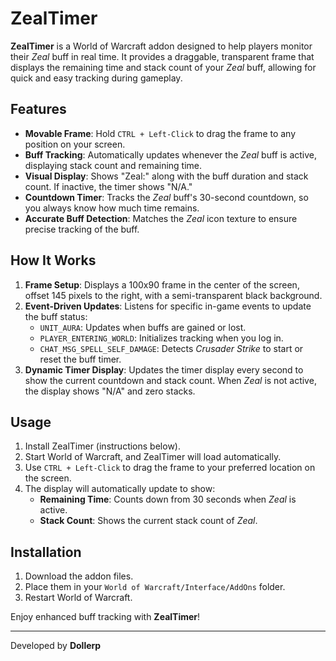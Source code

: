 # ZealTimer

**ZealTimer** is a World of Warcraft addon designed to help players monitor their *Zeal* buff in real time. It provides a draggable, transparent frame that displays the remaining time and stack count of your *Zeal* buff, allowing for quick and easy tracking during gameplay.

## Features
- **Movable Frame**: Hold `CTRL + Left-Click` to drag the frame to any position on your screen.
- **Buff Tracking**: Automatically updates whenever the *Zeal* buff is active, displaying stack count and remaining time.
- **Visual Display**: Shows "Zeal:" along with the buff duration and stack count. If inactive, the timer shows "N/A."
- **Countdown Timer**: Tracks the *Zeal* buff's 30-second countdown, so you always know how much time remains.
- **Accurate Buff Detection**: Matches the *Zeal* icon texture to ensure precise tracking of the buff.

## How It Works
1. **Frame Setup**: Displays a 100x90 frame in the center of the screen, offset 145 pixels to the right, with a semi-transparent black background.
2. **Event-Driven Updates**: Listens for specific in-game events to update the buff status:
   - `UNIT_AURA`: Updates when buffs are gained or lost.
   - `PLAYER_ENTERING_WORLD`: Initializes tracking when you log in.
   - `CHAT_MSG_SPELL_SELF_DAMAGE`: Detects *Crusader Strike* to start or reset the buff timer.
3. **Dynamic Timer Display**: Updates the timer display every second to show the current countdown and stack count. When *Zeal* is not active, the display shows "N/A" and zero stacks.

## Usage
1. Install ZealTimer (instructions below).
2. Start World of Warcraft, and ZealTimer will load automatically.
3. Use `CTRL + Left-Click` to drag the frame to your preferred location on the screen.
4. The display will automatically update to show:
   - **Remaining Time**: Counts down from 30 seconds when *Zeal* is active.
   - **Stack Count**: Shows the current stack count of *Zeal*.

## Installation
1. Download the addon files.
2. Place them in your `World of Warcraft/Interface/AddOns` folder.
3. Restart World of Warcraft.

Enjoy enhanced buff tracking with **ZealTimer**!

---

Developed by **Dollerp**
